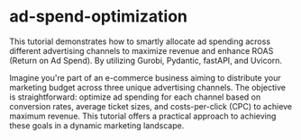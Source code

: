 # ad-spend-optimization
This tutorial demonstrates how to smartly allocate ad spending across different advertising channels to maximize revenue and enhance ROAS (Return on Ad Spend). By utilizing Gurobi, Pydantic, fastAPI, and Uvicorn.

Imagine you're part of an e-commerce business aiming to distribute your marketing budget across three unique advertising channels. The objective is straightforward: optimize ad spending for each channel based on conversion rates, average ticket sizes, and costs-per-click (CPC) to achieve maximum revenue. This tutorial offers a practical approach to achieving these goals in a dynamic marketing landscape.
